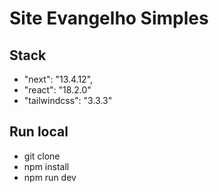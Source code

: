 # Site Evangelho Simples

## Stack
-  "next": "13.4.12",
-  "react": "18.2.0"
-  "tailwindcss": "3.3.3"
## Run local

- git clone
- npm install
- npm run dev
